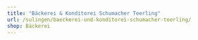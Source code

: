 ```yaml
---
title: "Bäckerei & Konditorei Schumacher Teerling"
url: /sulingen/baeckerei-und-konditorei-schumacher-teerling/
shop: Bäckerei
---
```

